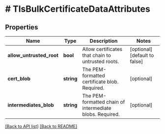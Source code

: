 # # TlsBulkCertificateDataAttributes

## Properties

Name | Type | Description | Notes
------------ | ------------- | ------------- | -------------
**allow_untrusted_root** | **bool** | Allow certificates that chain to untrusted roots. | [optional] [default to false]
**cert_blob** | **string** | The PEM-formatted certificate blob. Required. | [optional]
**intermediates_blob** | **string** | The PEM-formatted chain of intermediate blobs. Required. | [optional]

[[Back to API list]](../../README.md#endpoints) [[Back to README]](../../README.md)
